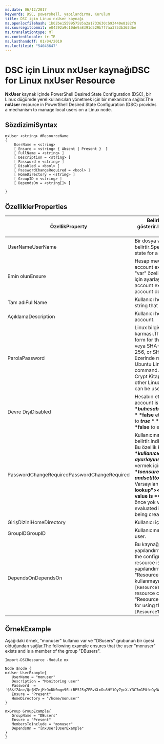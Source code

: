 ```yaml
---
ms.date: 06/12/2017
keywords: DSC, powershell, yapılandırma, Kurulum
title: DSC için Linux nxUser kaynağı
ms.openlocfilehash: 1b02be1559957585a2a1733630cb93440e8182f9
ms.sourcegitcommit: e04292a9c10de9a8391d529b7f7aa3753b362dbe
ms.translationtype: MT
ms.contentlocale: tr-TR
ms.lasthandoff: 01/04/2019
ms.locfileid: "54048647"
---
```

# <a name="dsc-for-linux-nxuser-resource"></a><span data-ttu-id="7e21b-103">DSC için Linux nxUser kaynağı</span><span class="sxs-lookup"><span data-stu-id="7e21b-103">DSC for Linux nxUser Resource</span></span>

<span data-ttu-id="7e21b-104">**NxUser** kaynak içinde PowerShell Desired State Configuration (DSC), bir Linux düğümde yerel kullanıcıları yönetmek için bir mekanizma sağlar.</span><span class="sxs-lookup"><span data-stu-id="7e21b-104">The **nxUser** resource in PowerShell Desired State Configuration (DSC) provides a mechanism to manage local users on a Linux node.</span></span>

## <a name="syntax"></a><span data-ttu-id="7e21b-105">Sözdizimi</span><span class="sxs-lookup"><span data-stu-id="7e21b-105">Syntax</span></span>

```
nxUser <string> #ResourceName
{
    UserName = <string>
    [ Ensure = <string> { Absent | Present }  ]
    [ FullName = <string> ]
    [ Description = <string> ]
    [ Password = <string> ]
    [ Disabled = <bool> ]
    [ PasswordChangeRequired = <bool> ]
    [ HomeDirectory = <string> ]
    [ GroupID = <string> ]
    [ DependsOn = <string[]> ]

}
```

## <a name="properties"></a><span data-ttu-id="7e21b-106">Özellikler</span><span class="sxs-lookup"><span data-stu-id="7e21b-106">Properties</span></span>

|  <span data-ttu-id="7e21b-107">Özellik</span><span class="sxs-lookup"><span data-stu-id="7e21b-107">Property</span></span> |  <span data-ttu-id="7e21b-108">Belirli bir durumu sağlamak istediğiniz hesap adını gösterir.</span><span class="sxs-lookup"><span data-stu-id="7e21b-108">Indicates the account name for which you want to ensure a specific state.</span></span> |
|---|---|
| <span data-ttu-id="7e21b-109">UserName</span><span class="sxs-lookup"><span data-stu-id="7e21b-109">UserName</span></span>| <span data-ttu-id="7e21b-110">Bir dosya veya dizin durumu sağlamak istediğiniz konumu belirtir.</span><span class="sxs-lookup"><span data-stu-id="7e21b-110">Specifies the location where you want to ensure the state for a file or directory.</span></span>|
| <span data-ttu-id="7e21b-111">Emin olun</span><span class="sxs-lookup"><span data-stu-id="7e21b-111">Ensure</span></span>| <span data-ttu-id="7e21b-112">Hesap mevcut olup olmadığını belirtir.</span><span class="sxs-lookup"><span data-stu-id="7e21b-112">Specifies whether the account exists.</span></span> <span data-ttu-id="7e21b-113">Bu hesabı var olduğundan emin olmak için "var" özelliğini ayarlayın ve "Eksik için" hesabı yok emin olmak için ayarlayın.</span><span class="sxs-lookup"><span data-stu-id="7e21b-113">Set this property to "Present" to ensure that the account exists, and set it to "Absent" to ensure that the account does not exist.</span></span>|
| <span data-ttu-id="7e21b-114">Tam adı</span><span class="sxs-lookup"><span data-stu-id="7e21b-114">FullName</span></span>| <span data-ttu-id="7e21b-115">Kullanıcı hesabı için kullanılacak tam adını içeren bir dize.</span><span class="sxs-lookup"><span data-stu-id="7e21b-115">A string that contains the full name to use for the user account.</span></span>|
| <span data-ttu-id="7e21b-116">Açıklama</span><span class="sxs-lookup"><span data-stu-id="7e21b-116">Description</span></span>| <span data-ttu-id="7e21b-117">Kullanıcı hesabı için açıklama.</span><span class="sxs-lookup"><span data-stu-id="7e21b-117">The description for the user account.</span></span>|
| <span data-ttu-id="7e21b-118">Parola</span><span class="sxs-lookup"><span data-stu-id="7e21b-118">Password</span></span>| <span data-ttu-id="7e21b-119">Linux bilgisayar için uygun biçimde kullanıcılar parola karması.</span><span class="sxs-lookup"><span data-stu-id="7e21b-119">The hash of the users password in the appropriate form for the Linux computer.</span></span> <span data-ttu-id="7e21b-120">Genellikle, bir salted SHA-256 veya SHA-512 karma budur.</span><span class="sxs-lookup"><span data-stu-id="7e21b-120">Typically, this is a salted SHA-256, or SHA-512 hash.</span></span> <span data-ttu-id="7e21b-121">Bu değer, Debian ve Ubuntu Linux üzerinde mkpasswd komutu ile oluşturulabilir.</span><span class="sxs-lookup"><span data-stu-id="7e21b-121">On Debian and Ubuntu Linux, this value can be generated with the mkpasswd command.</span></span> <span data-ttu-id="7e21b-122">Diğer Linux dağıtımları için crypt yöntemi Python'un Crypt Kitaplığı'nın karmasını oluşturmak için kullanılabilir.</span><span class="sxs-lookup"><span data-stu-id="7e21b-122">For other Linux distros, the crypt method of Python’s Crypt library can be used to generate the hash.</span></span>|
| <span data-ttu-id="7e21b-123">Devre Dışı</span><span class="sxs-lookup"><span data-stu-id="7e21b-123">Disabled</span></span>| <span data-ttu-id="7e21b-124">Hesabın etkin olup olmadığını gösterir.</span><span class="sxs-lookup"><span data-stu-id="7e21b-124">Indicates whether the account is enabled.</span></span> <span data-ttu-id="7e21b-125">Bu özellik kümesine **$true** bu hesabı devre dışı ayarlamanız gerektiğini ve emin olmak için **$false** etkinleştirildiğinden emin olmak için.</span><span class="sxs-lookup"><span data-stu-id="7e21b-125">Set this property to **$true** to ensure that this account is disabled, and set it to **$false** to ensure that it is enabled.</span></span>|
| <span data-ttu-id="7e21b-126">PasswordChangeRequired</span><span class="sxs-lookup"><span data-stu-id="7e21b-126">PasswordChangeRequired</span></span>| <span data-ttu-id="7e21b-127">Kullanıcının parola değiştirip değiştiremeyeceğini belirtir.</span><span class="sxs-lookup"><span data-stu-id="7e21b-127">Indicates whether the user can change the password.</span></span> <span data-ttu-id="7e21b-128">Bu özellik kümesine **$true** kullanıcı olamaz parolasını değiştirmek, ayarlayın sağlamak ve **$false** parolayı değiştirmek izin vermek için.</span><span class="sxs-lookup"><span data-stu-id="7e21b-128">Set this property to **$true** to ensure that the user cannot change the password, and set it to **$false** to allow the user to change the password.</span></span> <span data-ttu-id="7e21b-129">Varsayılan değer **$false**.</span><span class="sxs-lookup"><span data-stu-id="7e21b-129">The default value is **$false**.</span></span> <span data-ttu-id="7e21b-130">Bu özellik yalnızca kullanıcı hesabını daha önce yok ve oluşturulan değerlendirilir.</span><span class="sxs-lookup"><span data-stu-id="7e21b-130">This property is only evaluated if the user account did not exist previously and is being created.</span></span>|
| <span data-ttu-id="7e21b-131">GirişDizini</span><span class="sxs-lookup"><span data-stu-id="7e21b-131">HomeDirectory</span></span>| <span data-ttu-id="7e21b-132">Kullanıcı için giriş dizini.</span><span class="sxs-lookup"><span data-stu-id="7e21b-132">The home directory for the user.</span></span>|
| <span data-ttu-id="7e21b-133">GroupID</span><span class="sxs-lookup"><span data-stu-id="7e21b-133">GroupID</span></span>| <span data-ttu-id="7e21b-134">Kullanıcının birincil grup kimliği.</span><span class="sxs-lookup"><span data-stu-id="7e21b-134">The primary group ID for the user.</span></span>|
| <span data-ttu-id="7e21b-135">DependsOn</span><span class="sxs-lookup"><span data-stu-id="7e21b-135">DependsOn</span></span> | <span data-ttu-id="7e21b-136">Bu kaynağı yapılandırılmadan önce başka bir kaynak yapılandırmasını çalıştırmanız gerektiğini gösterir.</span><span class="sxs-lookup"><span data-stu-id="7e21b-136">Indicates that the configuration of another resource must run before this resource is configured.</span></span> <span data-ttu-id="7e21b-137">Örneğin, çalıştırmak istediğiniz kaynak yapılandırma komut dosyası bloğu Kimliğini ilk "ResourceName" ve "ResourceType" kendi türü ise, bu özelliği kullanmaya ilişkin sözdizimini ise `DependsOn = "[ResourceType]ResourceName"`.</span><span class="sxs-lookup"><span data-stu-id="7e21b-137">For example, if the ID of the resource configuration script block that you want to run first is "ResourceName" and its type is "ResourceType", the syntax for using this property is `DependsOn = "[ResourceType]ResourceName"`.</span></span>|

## <a name="example"></a><span data-ttu-id="7e21b-138">Örnek</span><span class="sxs-lookup"><span data-stu-id="7e21b-138">Example</span></span>

<span data-ttu-id="7e21b-139">Aşağıdaki örnek, "monuser" kullanıcı var ve "DBusers" grubunun bir üyesi olduğundan sağlar.</span><span class="sxs-lookup"><span data-stu-id="7e21b-139">The following example ensures that the user "monuser" exists and is a member of the group "DBusers".</span></span>

```
Import-DSCResource -Module nx

Node $node {
nxUser UserExample{
   UserName = "monuser"
   Description = "Monitoring user"
   Password  =    '$6$fZAne/Qc$MZejMrOxDK0ogv9SLiBP5J5qZFBvXLnDu8HY1Oy7ycX.Y3C7mGPUfeQy3A82ev3zIabhDQnj2ayeuGn02CqE/0'
   Ensure = "Present"
   HomeDirectory = "/home/monuser"
}

nxGroup GroupExample{
   GroupName = "DBusers"
   Ensure = "Present"
   MembersToInclude = "monuser"
   DependsOn = "[nxUser]UserExample"
}
}
```